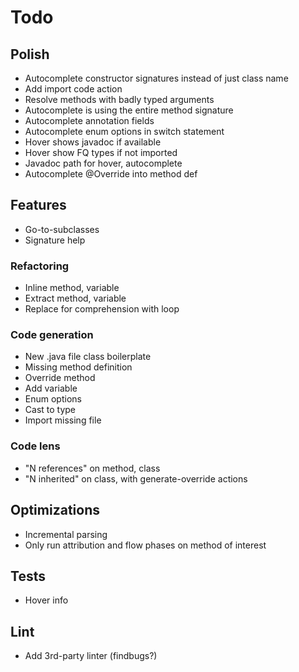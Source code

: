 # Todo

## Polish
* Autocomplete constructor signatures instead of just class name
* Add import code action
* Resolve methods with badly typed arguments
* Autocomplete is using the entire method signature
* Autocomplete annotation fields
* Autocomplete enum options in switch statement
* Hover shows javadoc if available
* Hover show FQ types if not imported
* Javadoc path for hover, autocomplete
* Autocomplete @Override into method def

## Features 
* Go-to-subclasses
* Signature help

### Refactoring
* Inline method, variable
* Extract method, variable
* Replace for comprehension with loop

### Code generation
* New .java file class boilerplate
* Missing method definition
* Override method
* Add variable
* Enum options
* Cast to type
* Import missing file

### Code lens
* "N references" on method, class
* "N inherited" on class, with generate-override actions

## Optimizations
* Incremental parsing
* Only run attribution and flow phases on method of interest

## Tests
* Hover info

## Lint
* Add 3rd-party linter (findbugs?)